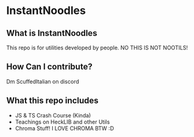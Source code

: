 # InstantNoodles

## What is InstantNoodles
This repo is for utilities developed by people. NO THIS IS NOT NOOTILS!

## How Can I contribute?
Dm ScuffedItalian on discord

## What this repo includes
* JS & TS Crash Course (Kinda)
* Teachings on HeckLIB and other Utils
* Chroma Stuff! I LOVE CHROMA BTW :D 
